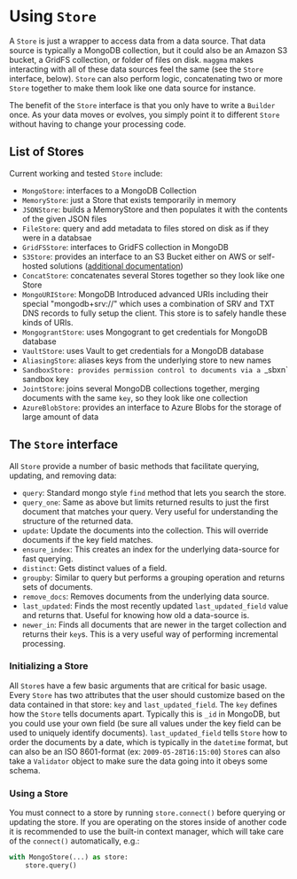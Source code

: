 # Using `Store`

A `Store` is just a wrapper to access data from a data source. That data source is typically a MongoDB collection, but it could also be an Amazon S3 bucket, a GridFS collection, or folder of files on disk. `maggma` makes interacting with all of these data sources feel the same (see the `Store` interface, below). `Store` can also perform logic, concatenating two or more `Store` together to make them look like one data source for instance.

The benefit of the `Store` interface is that you only have to write a `Builder` once. As your data moves or evolves, you simply point it to different `Store` without having to change your processing code.

## List of Stores

Current working and tested `Store` include:

- `MongoStore`: interfaces to a MongoDB Collection
- `MemoryStore`: just a Store that exists temporarily in memory
- `JSONStore`: builds a MemoryStore and then populates it with the contents of the given JSON files
- `FileStore`: query and add metadata to files stored on disk as if they were in a databsae
- `GridFSStore`: interfaces to GridFS collection in MongoDB
- `S3Store`: provides an interface to an S3 Bucket either on AWS or self-hosted solutions ([additional documentation](advanced_stores.md))
- `ConcatStore`: concatenates several Stores together so they look like one Store
- `MongoURIStore`: MongoDB Introduced advanced URIs including their special "mongodb+srv://" which uses a combination of SRV and TXT DNS records to fully setup the client. This store is to safely handle these kinds of URIs.
- `MongograntStore`: uses Mongogrant to get credentials for MongoDB database
- `VaultStore`: uses Vault to get credentials for a MongoDB database
- `AliasingStore`: aliases keys from the underlying store to new names
- `SandboxStore: provides permission control to documents via a `_sbxn` sandbox key
- `JointStore`: joins several MongoDB collections together, merging documents with the same `key`, so they look like one collection
- `AzureBlobStore`: provides an interface to Azure Blobs for the storage of large amount of data

## The `Store` interface

All `Store` provide a number of basic methods that facilitate querying, updating, and removing data:

- `query`: Standard mongo style `find` method that lets you search the store.
- `query_one`: Same as above but limits returned results to just the first document that matches your query. Very useful for understanding the structure of the returned data.
- `update`: Update the documents into the collection. This will override documents if the key field matches.
- `ensure_index`: This creates an index for the underlying data-source for fast querying.
- `distinct`: Gets distinct values of a field.
- `groupby`: Similar to query but performs a grouping operation and returns sets of documents.
- `remove_docs`: Removes documents from the underlying data source.
- `last_updated`: Finds the most recently updated `last_updated_field` value and returns that. Useful for knowing how old a data-source is.
- `newer_in`: Finds all documents that are newer in the target collection and returns their `key`s. This is a very useful way of performing incremental processing.

### Initializing a Store

All `Store`s have a few basic arguments that are critical for basic usage. Every `Store` has two attributes that the user should customize based on the data contained in that store: `key` and `last_updated_field`. The `key` defines how the `Store` tells documents apart. Typically this is `_id` in MongoDB, but you could use your own field (be sure all values under the key field can be used to uniquely identify documents). `last_updated_field` tells `Store` how to order the documents by a date, which is typically in the `datetime` format, but can also be an ISO 8601-format (ex: `2009-05-28T16:15:00`) `Store`s can also take a `Validator` object to make sure the data going into it obeys some schema.

### Using a Store

You must connect to a store by running `store.connect()` before querying or updating the store.
If you are operating on the stores inside of another code it is recommended to use the built-in context manager,
which will take care of the `connect()` automatically, e.g.:

```python
with MongoStore(...) as store:
    store.query()
```
